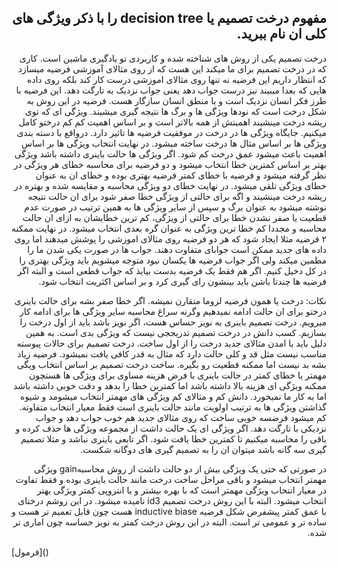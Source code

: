 <div dir="rtl">
 
 ## مفهوم درخت تصمیم یا decision tree را با ذکر ویژگی های کلی ان نام ببرید.
 
درخت تصمیم یکی از روش های شناخته شده و کاربردی تو یادگیری ماشین است.
 کاری که در درخت تصمیم برای ما میکند این هست که از روی مثالای آموزشی فرضیه میسازد که انتظار داریم این فرضیه نه تنها روی مثالای اموزشی درست کار کند بلکه روی داده هایی که بعدا میبیند نیز درست جواب دهد یعنی جواب نزدیک به تارگت دهد. این فرضیه با طرز فکر انسان نزدیک است و با منطق انسان سازگار هست.
 فرضیه در این روش به شکل درخت است که نودها ویژگی ها و برگ ها نتیجه گیری میشیند.
 ویژگی ای که توی ریشه درخت مینشیند اهمیتش از همه بالاتر است و بر اساس اهمیت کم کم درختو کامل میکنیم. جایگاه ویژگی ها در درخت در موفقیت فرضیه ها تاثیر دارد. درواقع با دسته بندی ویژگی ها بر اساس مثال ها درخت ساخته میشود.
 در نهایت انتخاب ویژگی ها بر اساس اهمیت باعث میشود عمق درخت کم شود.
 اگر ویژگی ها حالت باینری داشته باشد ویژگی بهتر بر اساس کمترین خطا انتخاب میشود و دو فرضیه برای محاسبه خطای هر ویژگی در نظر گرفته میشود و فرضیه با خطای کمتر فرضیه بهتری بوده و خطای ان به عنوان خطای ویژگی تلقی میشود. در نهایت خطای دو ویژگی محاسبه و مقایسه شده و بهتره در ریشه درخت مینشیند و اگه برای حالتی از ویژگی خطا صفر شود برای ان حالت نتیجه نوشته میشود به عنوان برگ و سپس از سایر ویژگی ها به همین ترتیب در صورت عدم قطعیت یا صفر نشدن خطا برای حالتی از ویژگی،  کم ترین خطایشان به ازای ان حالت محاسبه و مجددا کم خطا ترین ویژگی به عنوان گره بعدی انتخاب میشود.
 در نهایت ممکنه ۲ فرضیه مثلا ایجاد شود که هر دو فرضیه روی مثالای اموزشی  را پوشش میدهند اما روی داده های جدید ممکن است جوابای متفاوت دهند. جواب ها در صورت یکی شدن ما را مطمین میکند ولی اگر جواب فرضیه ها یکسان نبود متوجه میشویم باید ویژگی بهتری را در کل دخیل کنیم. اگر هم فقط یک فرضیه بدست بیایذ که جواب قطعی است و البته اگر فرضیه ها چندتا باشن باید بینشون رای گیری کرد و بر اساس اکثریت انتخاب شود.
 
 
 نکات:
 درخت یا همون فرضیه لزوما متقارن نمیشه.
 اگر خطا صفر بشه برای حالت باینری درختو برای ان حالت ادامه نمیدهیم وگرنه سراغ محاسبه سایر ویژگی ها برای ادامه کار میرویم.
 درخت تصمیم باینری به نویز حساس هست، اگر نویز باشد باید از اول درخت را بسازیم.
 کسب دانش در درخت تصمیم تدریججی نیست که ویژگی بدی است. به همین دلیل باید با امدن مثالای جدید درخت را از اول ساخت.
 درخت تصمیم برای حالات پیوسته مناسب نیست مثل قد و کلی حالت دارد که مثال به قدر کافی یافت نمیشود.
 فرضیه زیاد بشه بد نیست اما ممکنه قطعیت رو بگیره.
 ساخت درخت تصمیم بر اساس انتخاب ویگی مهمتر  یا خطای کمتر در حالت باینری با فرض هزینه مساوی  برای ویژگی ها هستچون ممکنه ویژگی ای هزینه بالا داشته باشد اما کمترین خطا را بدهد و دقت خوبی داشته باشد اما به کار ما نمیخورد.
  دانش کم و مثالای کم  ویژگی های مهمتر انتخاب میشومد و شیوه گذاشتن ویژگی ها به ترتیب اولویت مانند حالت باینری است فقط معیار انتخاب متفاوته.
  کم میشود فرضسه خوبی ساخت که روی مثالای جدید هم خوب جواب دهد و جواب نزدیکی با تارگت دهد.
 اگر ویژگی ای یک حالت داشت از مجموعه ویژگی ها حذف کرده و باقی را محاسبه میکنیم تا کمترین خطا یافت شود.
 اگر تابعی باینری نباشد و مثلا تصمیم گیری سه گانه باشد میتوان ان را به تصمیم گیری های دوگانه شکست.
 
 در صورتی که حتی یک ویژگی بیش از دو حالت داشت از روش محاسبهgain ویژگی مهمتر انتخاب میشود و باقی مراحل ساخت درخت مانند حالت باینری بوده و فقط تفاوت در معیار انتخاب ویژگی مهمتر است که با بهره بیشتر و یا انتروپی کمتر ویژگی بهتر انتخاب میشود.
  البته با این روش درخت تصمیم id3 نامیده میشود.
 در این روشم درختای با عمق کمتر پیشفرض شکل فرضیه inductive biase هست چون قابل تعمیم تر هست و ساده تر و عمومی تر است.
 البته در این روش درخت کمتر به نویز حساسه چون اماری تر شده.

 
 
  </div>
  [فرمول]()
